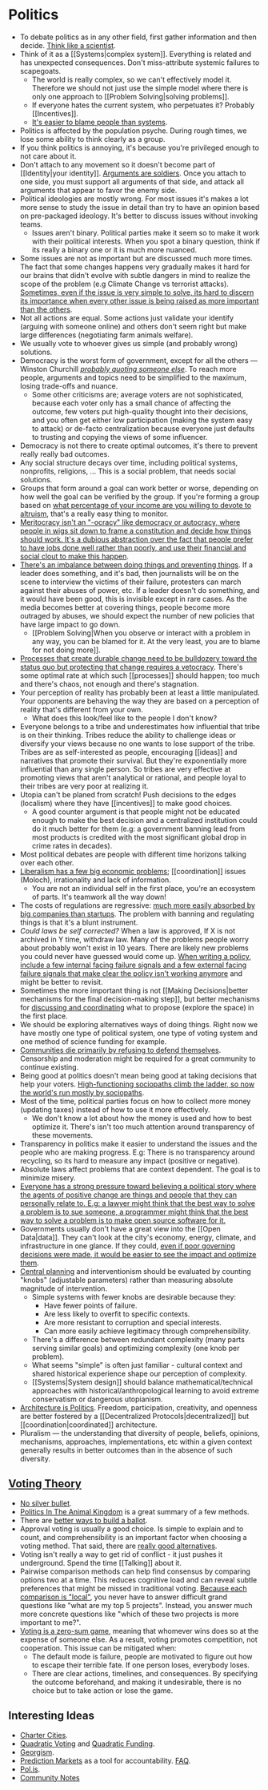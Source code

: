 # Politics

- To debate politics as in any other field, first gather information and then decide. [Think like a scientist](https://waitbutwhy.com/2019/09/thinking-ladder.html).
- Think of it as a [[Systems|complex system]]. Everything is related and has unexpected consequences. Don't miss-attribute systemic failures to scapegoats.
  - The world is really complex, so we can't effectively model it. Therefore we should not just use the simple model where there is only one approach to [[Problem Solving|solving problems]].
  - If everyone hates the current system, who perpetuates it? Probably [[Incentives]].
  - [It's easier to blame people than systems](https://youtu.be/aPhrTOg1RUk).
- Politics is affected by the population psyche. During rough times, we lose some ability to think clearly as a group.
- If you think politics is annoying, it's because you're privileged enough to not care about it.
- Don't attach to any movement so it doesn't become part of [[Identity|your identity]]. [Arguments are soldiers](https://www.lesswrong.com/posts/9weLK2AJ9JEt2Tt8f/politics-is-the-mind-killer). Once you attach to one side, you must support all arguments of that side, and attack all arguments that appear to favor the enemy side.
- Political ideologies are mostly wrong. For most issues it's makes a lot more sense to study the issue in detail than try to have an opinion based on pre-packaged ideology. It's better to discuss issues without invoking teams.
  - Issues aren't binary. Political parties make it seem so to make it work with their political interests. When you spot a binary question, think if its really a binary one or it is much more nuanced.
- Some issues are not as important but are discussed much more times. The fact that some changes happens very gradually makes it hard for our brains that didn't evolve with subtle dangers in mind to realize the scope of the problem (e.g Climate Change vs terrorist attacks). [Sometimes, even if the issue is very simple to solve, its hard to discern its importance when every other issue is being raised as more important than the others](https://slatestarcodex.com/2017/11/30/book-review-inadequate-equilibria/).
- Not all actions are equal. Some actions just validate your identify (arguing with someone online) and others don't seem right but make large differences (negotiating farm animals welfare).
- We usually vote to whoever gives us simple (and probably wrong) solutions.
- Democracy is the worst form of government, except for all the others — Winston Churchill [_probably quoting someone else_](https://richardlangworth.com/worst-form-of-government). To reach more people, arguments and topics need to be simplified to the maximum, losing trade-offs and nuance.
  - Some other criticisms are; average voters are not sophisticated, because each voter only has a small chance of affecting the outcome, few voters put high-quality thought into their decisions, and you often get either low participation (making the system easy to attack) or de-facto centralization because everyone just defaults to trusting and copying the views of some influencer.
- Democracy is not there to create optimal outcomes, it's there to prevent really really bad outcomes.
- Any social structure decays over time, including political systems, nonprofits, religions, ... This is a social problem, that needs social solutions.
- Groups that form around a goal can work better or worse, depending on how well the goal can be verified by the group. If you're forming a group based on [what percentage of your income are you willing to devote to altruism](https://www.effectivealtruism.org/), that's a really easy thing to monitor.
- [Meritocracy isn't an "-ocracy" like democracy or autocracy, where people in wigs sit down to frame a constitution and decide how things should work. It's a dubious abstraction over the fact that people prefer to have jobs done well rather than poorly, and use their financial and social clout to make this happen](https://astralcodexten.substack.com/p/book-review-the-cult-of-smart).
- [There's an imbalance between doing things and preventing things](https://astralcodexten.substack.com/p/ezra-klein-on-vetocracy). If a leader does something, and it's bad, then journalists will be on the scene to interview the victims of their failure, protesters can march against their abuses of power, etc. If a leader doesn't do something, and it would have been good, this is invisible except in rare cases. As the media becomes better at covering things, people become more outraged by abuses, we should expect the number of new policies that have large impact to go down.
  - [[Problem Solving|When you observe or interact with a problem in any way, you can be blamed for it. At the very least, you are to blame for not doing more]].
- [Processes that create durable change need to be bulldozery toward the status quo but protecting that change requires a vetocracy](https://vitalik.eth.limo/general/2021/12/19/bullveto.html). There's some optimal rate at which such [[processes]] should happen; too much and there's chaos, not enough and there's stagnation.
- Your perception of reality has probably been at least a little manipulated. Your opponents are behaving the way they are based on a perception of reality that's different from your own.
  - What does this look/feel like to the people I don't know?
- Everyone belongs to a tribe and underestimates how influential that tribe is on their thinking. Tribes reduce the ability to challenge ideas or diversify your views because no one wants to lose support of the tribe. Tribes are as self-interested as people, encouraging [[ideas]] and narratives that promote their survival. But they're exponentially more influential than any single person. So tribes are very effective at promoting views that aren't analytical or rational, and people loyal to their tribes are very poor at realizing it.
- Utopia can't be planed from scratch! Push decisions to the edges (localism) where they have [[incentives]] to make good choices.
  - A good counter argument is that people might not be educated enough to make the best decision and a centralized institution could do it much better for them (e.g: a government banning lead from most products is credited with the most significant global drop in crime rates in decades).
- Most political debates are people with different time horizons talking over each other.
- [Liberalism has a few big economic problems](https://slatestarcodex.com/2017/02/22/repost-the-non-libertarian-faq/); [[coordination]] issues (Moloch), irrationality and lack of information.
  - You are not an individual self in the first place, you're an ecosystem of parts. It's teamwork all the way down!
- The costs of regulations are regressive: [much more easily absorbed by big companies than startups](https://slatestarcodex.com/2013/12/08/a-something-sort-of-like-left-libertarianism-ist-manifesto/). The problem with banning and regulating things is that it's a blunt instrument.
- _Could laws be self corrected?_ When a law is approved, If X is not archived in Y time, withdraw law. Many of the problems people worry about probably won't exist in 10 years. There are likely new problems you could never have guessed would come up. [When writing a policy, include a few internal facing failure signals and a few external facing failure signals that make clear the policy isn't working anymore](https://bellmar.medium.com/the-death-of-process-cdb0151a41fe) and might be better to revisit.
- Sometimes the more important thing is not [[Making Decisions|better mechanisms for the final decision-making step]], but better mechanisms for [discussing and coordinating](https://twitter.com/VitalikButerin/status/1433396553591320578) what to propose (explore the space) in the first place.
- We should be exploring alternatives ways of doing things. Right now we have mostly one type of political system, one type of voting system and one method of science funding for example.
- [Communities die primarily by refusing to defend themselves](https://www.lesswrong.com/posts/tscc3e5eujrsEeFN4/well-kept-gardens-die-by-pacifism). Censorship and moderation might be required for a great community to continue existing.
- Being good at politics doesn't mean being good at taking decisions that help your voters. [High-functioning sociopaths climb the ladder, so now the world's run mostly by sociopaths](https://www.ribbonfarm.com/2009/10/07/the-gervais-principle-or-the-office-according-to-the-office/).
- Most of the time, political parties focus on how to collect more money (updating taxes) instead of how to use it more effectively.
  - We don't know a lot about how the money is used and how to best optimize it. There's isn't too much attention around transparency of these movements.
- Transparency in politics make it easier to understand the issues and the people who are making progress. E.g: There is no transparency around recycling, so its hard to measure any impact (positive or negative).
- Absolute laws affect problems that are context dependent. The goal is to minimize misery.
- [Everyone has a strong pressure toward believing a political story where the agents of positive change are things and people that they can personally relate to. E.g: a lawyer might think that the best way to solve a problem is to sue someone, a programmer might think that the best way to solve a problem is to make open source software for it.](https://80000hours.org/podcast/episodes/vitalik-buterin-techno-optimism/)
- Governments usually don't have a great view into the [[Open Data|data]]. They can't look at the city's economy, energy, climate, and infrastructure in one glance. If they could, [even if poor governing decisions were made, it would be easier to see the impact and optimize them](https://magis.substack.com/p/simcity-and-data-commons).
- [Central planning](https://vitalik.eth.limo/general/2018/11/25/central_planning.html) and interventionism should be evaluated by counting "knobs" (adjustable parameters) rather than measuring absolute magnitude of intervention.
  - Simple systems with fewer knobs are desirable because they:
    - Have fewer points of failure.
    - Are less likely to overfit to specific contexts.
    - Are more resistant to corruption and special interests.
    - Can more easily achieve legitimacy through comprehensibility.
  - There's a difference between redundant complexity (many parts serving similar goals) and optimizing complexity (one knob per problem).
  - What seems "simple" is often just familiar - cultural context and shared historical experience shape our perception of complexity.
  - [[Systems|System design]] should balance mathematical/technical approaches with historical/anthropological learning to avoid extreme conservatism or dangerous utopianism.
- [Architecture is Politics](https://web.archive.org/web/20070607161518/blog.kapor.com/?p=29). Freedom, participation, creativity, and openness are better fostered by a [[Decentralized Protocols|decentralized]] but [[coordination|coordinated]] architecture.
- Pluralism — the understanding that diversity of people, beliefs, opinions, mechanisms, approaches, implementations, etc within a given context generally results in better outcomes than in the absence of such diversity.

## [Voting Theory](https://www.lesswrong.com/posts/D6trAzh6DApKPhbv4/a-voting-theory-primer-for-rationalists)

- [No silver bullet](https://en.wikipedia.org/wiki/Arrow%27s_impossibility_theorem).
- [Politics In The Animal Kingdom](http://www.cgpgrey.com/politics-in-the-animal-kingdom/) is a great summary of a few methods.
- There are [better ways to build a ballot](https://ncase.me/ballot/).
- Approval voting is usually a good choice. Is simple to explain and to count, and comprehensibility is an important factor when choosing a voting method. That said, there are [really good alternatives](http://web.archive.org/web/20250217062512/https://electionscience.github.io/vse-sim/VSEbasic).
- Voting isn't really a way to get rid of conflict - it just pushes it underground. Spend the time [[Talking]] about it.
- Pairwise comparison methods can help find consensus by comparing options two at a time. This reduces cognitive load and can reveal subtle preferences that might be missed in traditional voting. [Because each comparison is "local"](https://deepfunding.org/), you never have to answer difficult grand questions like "what are my top 5 projects". Instead, you answer much more concrete questions like "which of these two projects is more important to me?".
- [Voting is a zero-sum game](https://nadia.xyz/voting), meaning that whomever wins does so at the expense of someone else. As a result, voting promotes competition, not cooperation. This issue can be mitigated when:
  - The default mode is failure, people are motivated to figure out how to escape their terrible fate. If one person loses, everybody loses.
  - There are clear actions, timelines, and consequences. By specifying the outcome beforehand, and making it undesirable, there is no choice but to take action or lose the game.

## Interesting Ideas

- [Charter Cities](https://youtu.be/mSHBma0Ithk).
- [Quadratic Voting](http://ericposner.com/quadratic-voting/) and [Quadratic Funding](https://wtfisqf.com/).
- [Georgism](https://astralcodexten.substack.com/p/your-book-review-progress-and-poverty).
- [Prediction Markets](https://astralcodexten.substack.com/p/instead-of-pledging-to-change-the) as a tool for accountability. [FAQ](https://astralcodexten.substack.com/p/prediction-market-faq).
- [Pol.is](https://pol.is/home).
- [Community Notes](https://communitynotes.x.com/guide/en/about/introduction)
